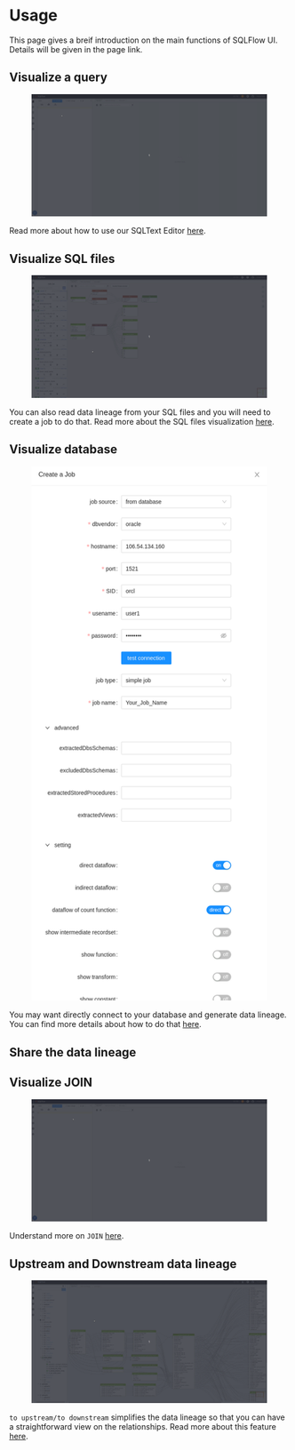 # Usage

This page gives a breif introduction on the main functions of SQLFlow UI. Details will be given in the page link.

## Visualize a query

<figure><img src="../../.gitbook/assets/visualize_SQL.gif" alt=""><figcaption></figcaption></figure>

Read more about how to use our SQLText Editor [here](../ui/sqltext-editor.md).

## Visualize SQL files

<figure><img src="../../.gitbook/assets/show_green_mode.gif" alt=""><figcaption></figcaption></figure>

You can also read data lineage from your SQL files and you will need to create a job to do that. Read more about the SQL files visualization [here](../ui/job-management/).&#x20;

## Visualize database

<figure><img src="../../.gitbook/assets/Screenshot from 2022-11-04 22-09-25.png" alt=""><figcaption></figcaption></figure>

You may want directly connect to your database and generate data lineage. You can find more details about how to do that [here](../ui/job-management/job-sources.md#from-database).

## Share the data lineage

## Visualize JOIN

<figure><img src="../../.gitbook/assets/visualize_JOIN.gif" alt=""><figcaption></figcaption></figure>

Understand more on `JOIN` [here](../../concepts/data-lineage/dataflow.md#1.2-dataflow-type).

## Upstream and Downstream data lineage

<figure><img src="../../.gitbook/assets/downstream_upstream.gif" alt=""><figcaption></figcaption></figure>

`to upstream/to downstream` simplifies the data lineage so that you can have a straightforward view on the relationships. Read more about this feature [here](../ui/schema.md#to-upstream-to-downstream).
